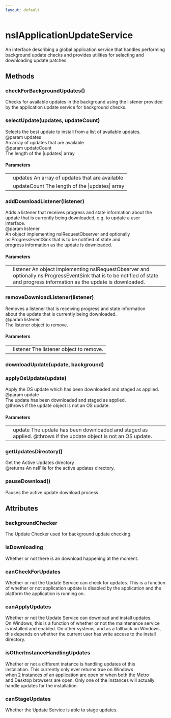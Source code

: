 ```yaml
---
layout: default
---
```


# nsIApplicationUpdateService #
  
An interface describing a global application service that handles performing  
background update checks and provides utilities for selecting and  
downloading update patches.  
  

## Methods ##

### checkForBackgroundUpdates() ###
  
Checks for available updates in the background using the listener provided  
by the application update service for background checks.  
  

### selectUpdate(updates, updateCount) ###
  
Selects the best update to install from a list of available updates.  
@param   updates  
         An array of updates that are available  
@param   updateCount  
         The length of the |updates| array  
  

#### Parameters ####

<table>

<tr>
<td></td>
<td>updates  
         An array of updates that are available  
</td>
</tr>

<tr>
<td></td>
<td>updateCount  
         The length of the |updates| array  
</td>
</tr>

</table>

### addDownloadListener(listener) ###
  
Adds a listener that receives progress and state information about the  
update that is currently being downloaded, e.g. to update a user  
interface.  
@param   listener  
         An object implementing nsIRequestObserver and optionally  
         nsIProgressEventSink that is to be notified of state and  
         progress information as the update is downloaded.  
  

#### Parameters ####

<table>

<tr>
<td></td>
<td>listener  
         An object implementing nsIRequestObserver and optionally  
         nsIProgressEventSink that is to be notified of state and  
         progress information as the update is downloaded.  
</td>
</tr>

</table>

### removeDownloadListener(listener) ###
  
Removes a listener that is receiving progress and state information  
about the update that is currently being downloaded.  
@param   listener  
         The listener object to remove.  
  

#### Parameters ####

<table>

<tr>
<td></td>
<td>listener  
         The listener object to remove.  
</td>
</tr>

</table>

### downloadUpdate(update, background) ###
  
  
  

### applyOsUpdate(update) ###
  
Apply the OS update which has been downloaded and staged as applied.  
@param   update   
         The update has been downloaded and staged as applied.  
@throws  if the update object is not an OS update.  
  

#### Parameters ####

<table>

<tr>
<td></td>
<td>update   
         The update has been downloaded and staged as applied.  
@throws  if the update object is not an OS update.  
</td>
</tr>

</table>

### getUpdatesDirectory() ###
  
Get the Active Updates directory  
@returns An nsIFile for the active updates directory.  
  

### pauseDownload() ###
  
Pauses the active update download process  
  

## Attributes ##

### backgroundChecker ###
  
The Update Checker used for background update checking.  
  

### isDownloading ###
  
Whether or not there is an download happening at the moment.  
  

### canCheckForUpdates ###
  
Whether or not the Update Service can check for updates. This is a function  
of whether or not application update is disabled by the application and the  
platform the application is running on.  
  

### canApplyUpdates ###
  
Whether or not the Update Service can download and install updates.  
On Windows, this is a function of whether or not the maintenance service  
is installed and enabled. On other systems, and as a fallback on Windows,  
this depends on whether the current user has write access to the install  
directory.  
  

### isOtherInstanceHandlingUpdates ###
  
Whether or not a different instance is handling updates of this  
installation.  This currently only ever returns true on Windows  
when 2 instances of an application are open or when both the Metro  
and Desktop browsers are open.  Only one of the instances will actually  
handle updates for the installation.  
  

### canStageUpdates ###
  
Whether the Update Service is able to stage updates.  
  
